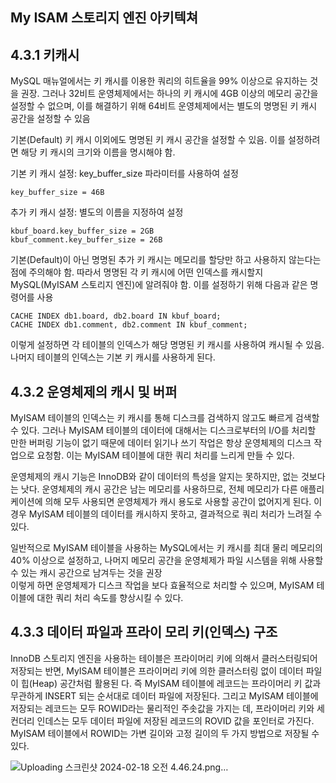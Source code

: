 ## My ISAM 스토리지 엔진 아키텍쳐 

## 4.3.1 키캐시 


MySQL 매뉴얼에서는 키 캐시를 이용한 쿼리의 히트율을 99% 이상으로 유지하는 것을 권장.
그러나 32비트 운영체제에서는 하나의 키 캐시에 4GB 이상의 메모리 공간을 설정할 수 없으며, 
이를 해결하기 위해 64비트 운영체제에서는 별도의 명명된 키 캐시 공간을 설정할 수 있음

기본(Default) 키 캐시 이외에도 명명된 키 캐시 공간을 설정할 수 있음.
이를 설정하려면 해당 키 캐시의 크기와 이름을 명시해야 함.

기본 키 캐시 설정: key_buffer_size 파라미터를 사용하여 설정

```
key_buffer_size = 46B

```

추가 키 캐시 설정: 별도의 이름을 지정하여 설정
```
kbuf_board.key_buffer_size = 2GB
kbuf_comment.key_buffer_size = 26B

```

기본(Default)이 아닌 명명된 추가 키 캐시는 메모리를 할당만 하고 사용하지 않는다는 점에 주의해야 함.
따라서 명명된 각 키 캐시에 어떤 인덱스를 캐시할지 MySQL(MyISAM 스토리지 엔진)에 알려줘야 함.
이를 설정하기 위해 다음과 같은 명령어를 사용

```
CACHE INDEX db1.board, db2.board IN kbuf_board;
CACHE INDEX db1.comment, db2.comment IN kbuf_comment;

```

이렇게 설정하면 각 테이블의 인덱스가 해당 명명된 키 캐시를 사용하여 캐시될 수 있음.
나머지 테이블의 인덱스는 기본 키 캐시를 사용하게 된다. 

## 4.3.2 운영체제의 캐시 및 버퍼 

MyISAM 테이블의 인덱스는 키 캐시를 통해 디스크를 검색하지 않고도 빠르게 검색할 수 있다. 
그러나 MyISAM 테이블의 데이터에 대해서는 디스크로부터의 I/O를 처리할 만한 버퍼링 기능이 없기 때문에 데이터 읽기나 쓰기 작업은 항상 운영체제의 디스크 작업으로 요청함. 
이는 MyISAM 테이블에 대한 쿼리 처리를 느리게 만들 수 있다.

운영체제의 캐시 기능은 InnoDB와 같이 데이터의 특성을 알지는 못하지만, 없는 것보다는 낫다. 
운영체제의 캐시 공간은 남는 메모리를 사용하므로, 전체 메모리가 다른 애플리케이션에 의해 모두 사용되면 
운영체제가 캐시 용도로 사용할 공간이 없어지게 된다. 
이경우 MyISAM 테이블의 데이터를 캐시하지 못하고, 결과적으로 쿼리 처리가 느려질 수 있다.

일반적으로 MyISAM 테이블을 사용하는 MySQL에서는 키 캐시를 최대 물리 메모리의 40% 이상으로 설정하고, 
나머지 메모리 공간을 운영체제가 파일 시스템을 위해 사용할 수 있는 캐시 공간으로 남겨두는 것을 권장  
이렇게 하면 운영체제가 디스크 작업을 보다 효율적으로 처리할 수 있으며, 
MyISAM 테이블에 대한 쿼리 처리 속도를 향상시킬 수 있다.


## 4.3.3 데이터 파일과 프라이 모리 키(인덱스) 구조 

InnoDB 스토리지 엔진을 사용하는 테이블은 프라이머리 키에 의해서 클러스터링되어 저장되는 반면, MyISAM 테이블은 프라이머리 키에 의한 클러스터링 없이 데이터 파일이 힙(Heap) 공간처럼 활용된 다. 즉 MyISAM 테이블에 레코드는 프라이머리 키 값과 무관하게 INSERT 되는 순서대로 데이터 파일에 저장된다. 그리고 MyISAM 테이블에 저장되는 레코드는 모두 ROWID라는 물리적인 주솟값을 가지는 데, 프라이머리 키와 세컨더리 인데스는 모두 데이터 파일에 저장된 레코드의 ROVID 값을 포인터로 가진다.
MyISAM 테이블에서 ROWID는 가변 길이와 고정 길이의 두 가지 방법으로 저장될 수 있다.


![Uploading 스크린샷 2024-02-18 오전 4.46.24.png…]()


